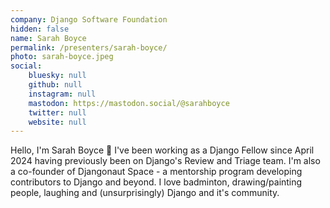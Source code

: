 ```yaml
---
company: Django Software Foundation
hidden: false
name: Sarah Boyce
permalink: /presenters/sarah-boyce/
photo: sarah-boyce.jpeg
social:
    bluesky: null
    github: null
    instagram: null
    mastodon: https://mastodon.social/@sarahboyce
    twitter: null
    website: null
---
```


Hello, I'm Sarah Boyce 👋
I've been working as a Django Fellow since April 2024 having previously been on Django's Review and Triage team. I'm also a co-founder of Djangonaut Space - a mentorship program developing contributors to Django and beyond.
I love badminton, drawing/painting people, laughing and (unsurprisingly) Django and it's community.

